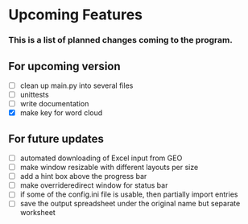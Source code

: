 # Upcoming Features
### This is a list of planned changes coming to the program.

## For upcoming version
- [ ] clean up main.py into several files
- [ ] unittests
- [ ] write documentation
- [x] make key for word cloud

## For future updates
- [ ] automated downloading of Excel input from GEO
- [ ] make window resizable with different layouts per size
- [ ] add a hint box above the progress bar
- [ ] make overrideredirect window for status bar
- [ ] if some of the config.ini file is usable, then partially import entries
- [ ] save the output spreadsheet under the original name but separate worksheet
